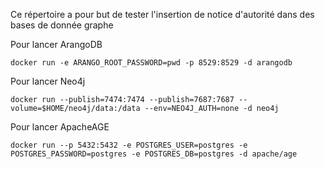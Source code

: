 <p>Ce répertoire a pour but de tester l'insertion de notice d'autorité dans des bases de donnée graphe</p>

<p>Pour lancer ArangoDB</p>
<pre><code>docker run -e ARANGO_ROOT_PASSWORD=pwd -p 8529:8529 -d arangodb</code></pre>

<p>Pour lancer Neo4j</p>
<pre><code>docker run --publish=7474:7474 --publish=7687:7687 --volume=$HOME/neo4j/data:/data --env=NEO4J_AUTH=none -d neo4j</code></pre>

<p>Pour lancer ApacheAGE</p>
<pre><code>docker run --p 5432:5432 -e POSTGRES_USER=postgres -e POSTGRES_PASSWORD=postgres -e POSTGRES_DB=postgres -d apache/age</code></pre>